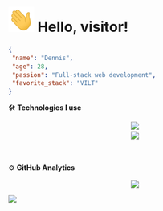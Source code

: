 # <img src="https://github.com/ABSphreak/ABSphreak/blob/master/gifs/Hi.gif" height="50"> Hello, visitor!

```json
{
 "name": "Dennis",
 "age": 28,
 "passion": "Full-stack web development",
 "favorite_stack": "VILT"
}
```

🛠  **Technologies I use**<br>
<p align="center">
  <a href="https://github.com/HelliarDennis">
    <img src="https://skillicons.dev/icons?i=html,css,js,ts,vite,vue,pinia,tailwind,php,laravel" />
  </a>
  <br>
  <a href="https://github.com/HelliarDennis">
    <img src="https://skillicons.dev/icons?i=phpstorm,github,git,cloudflare,linux,mysql" />
  </a>
</p>
<br>

⚙️  **GitHub Analytics**<br>
<div align="center">
  <a href="https://github.com/HelliarDennis">
    <img align="center" src="https://github-readme-stats.vercel.app/api?username=HelliarDennis&count_private=true&theme=algolia&show_icons=true&hide=prs" width="510" />
  </a>
</div>

![](https://komarev.com/ghpvc/?username=HelliarDennis&style=for-the-badge)
